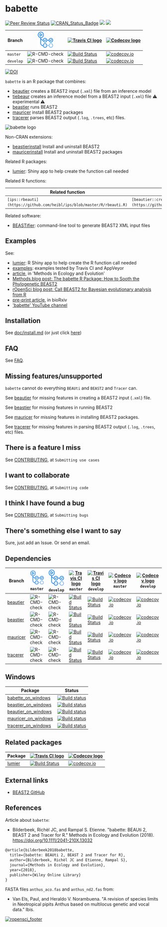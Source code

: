 # babette

[![Peer Review Status](https://badges.ropensci.org/209_status.svg)](https://github.com/ropensci/onboarding/issues/209)
[![CRAN_Status_Badge](http://www.r-pkg.org/badges/version/babette)](https://cran.r-project.org/package=babette)
[![](http://cranlogs.r-pkg.org/badges/grand-total/babette)]( https://CRAN.R-project.org/package=babette)
[![](http://cranlogs.r-pkg.org/badges/babette)](https://CRAN.R-project.org/package=babette)

Branch   |[![GitHub Actions logo](man/figures/GitHubActions.png)](https://github.com/ropensci/babette/actions)                                     |[![Travis CI logo](man/figures/TravisCI.png)](https://travis-ci.com)         |[![Codecov logo](man/figures/Codecov.png)](https://www.codecov.io)
---------|--------------------------------------------------------------------------------------------------|--------------------------------------------------------------------------------------------------------------------|--------------------------------------------------------------------------------------------------------------------------------------------------
`master` |![R-CMD-check](https://github.com/ropensci/babette/workflows/R-CMD-check/badge.svg?branch=master) |[![Build Status](https://travis-ci.com/ropensci/babette.svg?branch=master)](https://travis-ci.com/ropensci/babette) |[![codecov.io](https://codecov.io/github/ropensci/babette/coverage.svg?branch=master)](https://codecov.io/github/ropensci/babette/branch/master)
`develop`|![R-CMD-check](https://github.com/ropensci/babette/workflows/R-CMD-check/badge.svg?branch=develop)|[![Build Status](https://travis-ci.com/ropensci/babette.svg?branch=develop)](https://travis-ci.com/ropensci/babette)|[![codecov.io](https://codecov.io/github/ropensci/babette/coverage.svg?branch=develop)](https://codecov.io/github/ropensci/babette/branch/develop)

[![DOI](https://zenodo.org/badge/118616108.svg)](https://zenodo.org/badge/latestdoi/118616108)

`babette` is an R package that combines:

 * [beautier](https://github.com/ropensci/beautier) creates a BEAST2 input (`.xml`) file from an inference model
 * [tiebeaur](https://github.com/richelbilderbeek/tiebeaur) creates an inference model from a BEAST2 input (`.xml`) file :warning: experimental :warning:
 * [beastier](https://github.com/ropensci/beastier) runs BEAST2
 * [mauricer](https://github.com/ropensci/mauricer) install BEAST2 packages
 * [tracerer](https://github.com/ropensci/tracerer) parses BEAST2 output (`.log`, `.trees`, etc) files.

![babette logo](man/figures/babette_logo.png)

Non-CRAN extensions:

 * [beastierinstall](https://github.com/richelbilderbeek/beastierinstall) Install and uninstall BEAST2
 * [mauricerinstall](https://github.com/richelbilderbeek/mauricerinstall) Install and uninstall BEAST2 packages

Related R packages:

 * [lumier](https://github.com/ropensci/lumier): Shiny app to help create the function call needed

Related R functions:

Related function                                                      |`babette` function
----------------------------------------------------------------------|-------------------------------------------------------------------------------------------------------------------------------
`[ips::rbeauti](https://github.com/heibl/ips/blob/master/R/rbeauti.R)`|`[beautier::create_beast2_input_from_model](https://github.com/ropensci/beautier/blob/master/R/create_beast2_input_from_model.R)`

Related software:

 * [BEASTifier](https://github.com/josephwb/BEASTifier): command-line tool to generate BEAST2 XML input files

## Examples

See:

 * [lumier](https://github.com/ropensci/lumier): R Shiny app to help create the R function call needed
 * [examples](https://github.com/richelbilderbeek/babette_examples): examples tested by Travis CI and AppVeyor
 * [article](https://besjournals.onlinelibrary.wiley.com/doi/abs/10.1111/2041-210X.13032), in 'Methods in Ecology and Evolution'
 * [Methods.blog post: The babette R Package: How to Sooth the Phylogenetic BEAST2](https://methodsblog.wordpress.com/2018/06/25/babette-beast2/)
 * [rOpenSci blog post: Call BEAST2 for Bayesian evolutionary analysis from R](https://ropensci.org/blog/2020/01/28/babette/)
 * [pre-print article](https://doi.org/10.1101/271866), in bioRxiv
 * ['babette' YouTube channel](https://www.youtube.com/watch?v=nA-0-Fc95xY&list=PLu8_ZyzXyRDFIRx-kdDI5Q6xVr-HnY7TB)

## Installation

See [doc/install.md](doc/install.md) (or just click [here](doc/install.md))

## FAQ

See [FAQ](doc/faq.md).

## Missing features/unsupported

`babette` cannot do everything `BEAUti` and `BEAST2` and `Tracer` can.

See [beautier](https://github.com/ropensci/beautier) 
for missing features in creating a BEAST2 input (`.xml`) file.

See [beastier](https://github.com/ropensci/beastier) for missing
features in running BEAST2

See [mauricer](https://github.com/ropensci/mauricer) for missing
features in installing BEAST2 packages.

See [tracerer](https://github.com/ropensci/tracerer) 
for missing features in parsing BEAST2 output (`.log`, `.trees`, etc) files.

## There is a feature I miss

See [CONTRIBUTING](CONTRIBUTING.md), at `Submitting use cases`

## I want to collaborate

See [CONTRIBUTING](CONTRIBUTING.md), at `Submitting code`

## I think I have found a bug

See [CONTRIBUTING](CONTRIBUTING.md), at `Submitting bugs` 

## There's something else I want to say

Sure, just add an Issue. Or send an email.

## Dependencies

Branch                                          |[![GitHub Actions logo](man/figures/GitHubActions.png)](https://github.com/ropensci/babette/actions) `master`|[![GitHub Actions logo](man/figures/GitHubActions.png)](https://github.com/ropensci/babette/actions) `develop`|[![Travis CI logo](man/figures/TravisCI.png)](https://travis-ci.com) `master`                                        |[![Travis CI logo](man/figures/TravisCI.png)](https://travis-ci.com) `develop`                                        |[![Codecov logo](man/figures/Codecov.png)](https://www.codecov.io) `master`                                                                       |[![Codecov logo](man/figures/Codecov.png)](https://www.codecov.io) `develop`                                                                        
------------------------------------------------|-------------------------------------------------------------------------------------------------------------|--------------------------------------------------------------------------------------------------------------|---------------------------------------------------------------------------------------------------------------------|----------------------------------------------------------------------------------------------------------------------|--------------------------------------------------------------------------------------------------------------------------------------------------|----------------------------------------------------------------------------------------------------------------------------------------------------
[beautier](https://github.com/ropensci/beautier)|![R-CMD-check](https://github.com/ropensci/beautier/workflows/R-CMD-check/badge.svg?branch=master)           |![R-CMD-check](https://github.com/ropensci/beautier/workflows/R-CMD-check/badge.svg?branch=develop)           |[![Build Status](https://travis-ci.com/ropensci/beautier.svg?branch=master)](https://travis-ci.com/ropensci/beautier)|[![Build Status](https://travis-ci.com/ropensci/beautier.svg?branch=develop)](https://travis-ci.com/ropensci/beautier)|[![codecov.io](https://codecov.io/github/ropensci/beautier/coverage.svg?branch=master)](https://codecov.io/github/ropensci/beautier/branch/master)|[![codecov.io](https://codecov.io/github/ropensci/beautier/coverage.svg?branch=develop)](https://codecov.io/github/ropensci/beautier/branch/develop)
[beastier](https://github.com/ropensci/beastier)|![R-CMD-check](https://github.com/ropensci/beastier/workflows/R-CMD-check/badge.svg?branch=master)           |![R-CMD-check](https://github.com/ropensci/beastier/workflows/R-CMD-check/badge.svg?branch=develop)           |[![Build Status](https://travis-ci.com/ropensci/beastier.svg?branch=master)](https://travis-ci.com/ropensci/beastier)|[![Build Status](https://travis-ci.com/ropensci/beastier.svg?branch=develop)](https://travis-ci.com/ropensci/beastier)|[![codecov.io](https://codecov.io/github/ropensci/beastier/coverage.svg?branch=master)](https://codecov.io/github/ropensci/beastier/branch/master)|[![codecov.io](https://codecov.io/github/ropensci/beastier/coverage.svg?branch=develop)](https://codecov.io/github/ropensci/beastier/branch/develop)
[mauricer](https://github.com/ropensci/mauricer)|![R-CMD-check](https://github.com/ropensci/mauricer/workflows/R-CMD-check/badge.svg?branch=master)           |![R-CMD-check](https://github.com/ropensci/mauricer/workflows/R-CMD-check/badge.svg?branch=develop)           |[![Build Status](https://travis-ci.com/ropensci/mauricer.svg?branch=master)](https://travis-ci.com/ropensci/mauricer)|[![Build Status](https://travis-ci.com/ropensci/mauricer.svg?branch=develop)](https://travis-ci.com/ropensci/mauricer)|[![codecov.io](https://codecov.io/github/ropensci/mauricer/coverage.svg?branch=master)](https://codecov.io/github/ropensci/mauricer/branch/master)|[![codecov.io](https://codecov.io/github/ropensci/mauricer/coverage.svg?branch=develop)](https://codecov.io/github/ropensci/mauricer/branch/develop)
[tracerer](https://github.com/ropensci/tracerer)|![R-CMD-check](https://github.com/ropensci/tracerer/workflows/R-CMD-check/badge.svg?branch=master)           |![R-CMD-check](https://github.com/ropensci/tracerer/workflows/R-CMD-check/badge.svg?branch=develop)           |[![Build Status](https://travis-ci.com/ropensci/tracerer.svg?branch=master)](https://travis-ci.com/ropensci/tracerer)|[![Build Status](https://travis-ci.com/ropensci/tracerer.svg?branch=develop)](https://travis-ci.com/ropensci/tracerer)|[![codecov.io](https://codecov.io/github/ropensci/tracerer/coverage.svg?branch=master)](https://codecov.io/github/ropensci/tracerer/branch/master)|[![codecov.io](https://codecov.io/github/ropensci/tracerer/coverage.svg?branch=develop)](https://codecov.io/github/ropensci/tracerer/branch/develop)

## Windows

Package                                                                       | Status
------------------------------------------------------------------------------|------------------------------------------------------------------------------------------------------------------------------------------------------------------------------------------
[babette_on_windows](https://github.com/richelbilderbeek/babette_on_windows)  |[![Build status](https://ci.appveyor.com/api/projects/status/jv76errjocm5d5yq/branch/master?svg=true)](https://ci.appveyor.com/project/richelbilderbeek/babette-on-windows/branch/master)
[beastier_on_windows](https://github.com/richelbilderbeek/beastier_on_windows)|[![Build status](https://ci.appveyor.com/api/projects/status/ralex9sdnnxlwbgx/branch/master?svg=true)](https://ci.appveyor.com/project/richelbilderbeek/beastier-on-windows/branch/master)
[beautier_on_windows](https://github.com/richelbilderbeek/beautier_on_windows)|[![Build status](https://ci.appveyor.com/api/projects/status/blvjo5pulbkqxrhb/branch/master?svg=true)](https://ci.appveyor.com/project/richelbilderbeek/beautier-on-windows/branch/master)
[mauricer_on_windows](https://github.com/richelbilderbeek/mauricer_on_windows)|[![Build status](https://ci.appveyor.com/api/projects/status/bc43iwp68xo2dduh/branch/master?svg=true)](https://ci.appveyor.com/project/richelbilderbeek/mauricer-on-windows/branch/master)
[tracerer_on_windows](https://github.com/richelbilderbeek/tracerer_on_windows)|[![Build status](https://ci.appveyor.com/api/projects/status/jyhck66d6yrbr12h/branch/master?svg=true)](https://ci.appveyor.com/project/richelbilderbeek/tracerer-on-windows/branch/master)

## Related packages

Package                                     |[![Travis CI logo](man/figures/TravisCI.png)](https://travis-ci.com)                                             |[![Codecov logo](man/figures/Codecov.png)](https://www.codecov.io)
--------------------------------------------|-----------------------------------------------------------------------------------------------------------------|----------------------------------------------------------------------------------------------------------------------------------------------
[lumier](https://github.com/ropensci/lumier)|[![Build Status](https://travis-ci.com/ropensci/lumier.svg?branch=master)](https://travis-ci.com/ropensci/lumier)|[![codecov.io](https://codecov.io/github/ropensci/lumier/coverage.svg?branch=master)](https://codecov.io/github/ropensci/lumier/branch/master)

## External links

 * [BEAST2 GitHub](https://github.com/CompEvol/beast2)

## References

Article about `babette`:

 * Bilderbeek, Richèl JC, and Rampal S. Etienne. "babette: BEAUti 2, BEAST 2 and Tracer for R." Methods in Ecology and Evolution (2018). https://doi.org/10.1111/2041-210X.13032

```
@article{bilderbeek2018babette,
  title={babette: BEAUti 2, BEAST 2 and Tracer for R},
  author={Bilderbeek, Richèl JC and Etienne, Rampal S},
  journal={Methods in Ecology and Evolution},
  year={2018},
  publisher={Wiley Online Library}
}
```

FASTA files `anthus_aco.fas` and `anthus_nd2.fas` from:
 
 * Van Els, Paul, and Heraldo V. Norambuena. "A revision of species limits in Neotropical pipits Anthus based on multilocus genetic and vocal data." Ibis.

[![ropensci_footer](https://ropensci.org/public_images/ropensci_footer.png)](https://ropensci.org)

